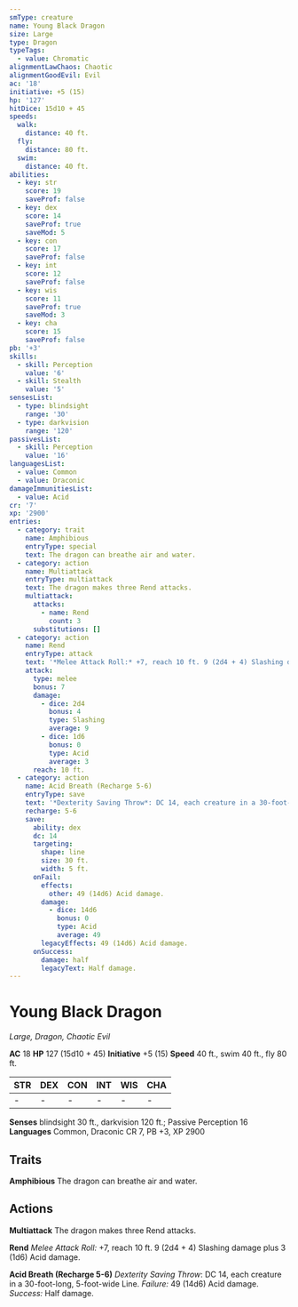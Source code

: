 ```yaml
---
smType: creature
name: Young Black Dragon
size: Large
type: Dragon
typeTags:
  - value: Chromatic
alignmentLawChaos: Chaotic
alignmentGoodEvil: Evil
ac: '18'
initiative: +5 (15)
hp: '127'
hitDice: 15d10 + 45
speeds:
  walk:
    distance: 40 ft.
  fly:
    distance: 80 ft.
  swim:
    distance: 40 ft.
abilities:
  - key: str
    score: 19
    saveProf: false
  - key: dex
    score: 14
    saveProf: true
    saveMod: 5
  - key: con
    score: 17
    saveProf: false
  - key: int
    score: 12
    saveProf: false
  - key: wis
    score: 11
    saveProf: true
    saveMod: 3
  - key: cha
    score: 15
    saveProf: false
pb: '+3'
skills:
  - skill: Perception
    value: '6'
  - skill: Stealth
    value: '5'
sensesList:
  - type: blindsight
    range: '30'
  - type: darkvision
    range: '120'
passivesList:
  - skill: Perception
    value: '16'
languagesList:
  - value: Common
  - value: Draconic
damageImmunitiesList:
  - value: Acid
cr: '7'
xp: '2900'
entries:
  - category: trait
    name: Amphibious
    entryType: special
    text: The dragon can breathe air and water.
  - category: action
    name: Multiattack
    entryType: multiattack
    text: The dragon makes three Rend attacks.
    multiattack:
      attacks:
        - name: Rend
          count: 3
      substitutions: []
  - category: action
    name: Rend
    entryType: attack
    text: '*Melee Attack Roll:* +7, reach 10 ft. 9 (2d4 + 4) Slashing damage plus 3 (1d6) Acid damage.'
    attack:
      type: melee
      bonus: 7
      damage:
        - dice: 2d4
          bonus: 4
          type: Slashing
          average: 9
        - dice: 1d6
          bonus: 0
          type: Acid
          average: 3
      reach: 10 ft.
  - category: action
    name: Acid Breath (Recharge 5-6)
    entryType: save
    text: '*Dexterity Saving Throw*: DC 14, each creature in a 30-foot-long, 5-foot-wide Line. *Failure:*  49 (14d6) Acid damage. *Success:*  Half damage.'
    recharge: 5-6
    save:
      ability: dex
      dc: 14
      targeting:
        shape: line
        size: 30 ft.
        width: 5 ft.
      onFail:
        effects:
          other: 49 (14d6) Acid damage.
        damage:
          - dice: 14d6
            bonus: 0
            type: Acid
            average: 49
        legacyEffects: 49 (14d6) Acid damage.
      onSuccess:
        damage: half
        legacyText: Half damage.
---
```


# Young Black Dragon
*Large, Dragon, Chaotic Evil*

**AC** 18
**HP** 127 (15d10 + 45)
**Initiative** +5 (15)
**Speed** 40 ft., swim 40 ft., fly 80 ft.

| STR | DEX | CON | INT | WIS | CHA |
| --- | --- | --- | --- | --- | --- |
| - | - | - | - | - | - |

**Senses** blindsight 30 ft., darkvision 120 ft.; Passive Perception 16
**Languages** Common, Draconic
CR 7, PB +3, XP 2900

## Traits

**Amphibious**
The dragon can breathe air and water.

## Actions

**Multiattack**
The dragon makes three Rend attacks.

**Rend**
*Melee Attack Roll:* +7, reach 10 ft. 9 (2d4 + 4) Slashing damage plus 3 (1d6) Acid damage.

**Acid Breath (Recharge 5-6)**
*Dexterity Saving Throw*: DC 14, each creature in a 30-foot-long, 5-foot-wide Line. *Failure:*  49 (14d6) Acid damage. *Success:*  Half damage.
